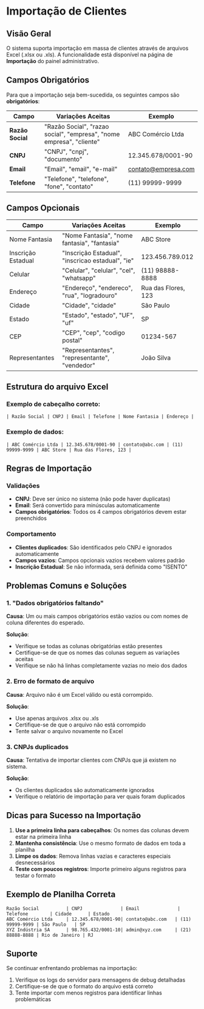 # Importação de Clientes

## Visão Geral

O sistema suporta importação em massa de clientes através de arquivos Excel (.xlsx ou .xls). A funcionalidade está disponível na página de **Importação** do painel administrativo.

## Campos Obrigatórios

Para que a importação seja bem-sucedida, os seguintes campos são **obrigatórios**:

| Campo | Variações Aceitas | Exemplo |
|-------|-------------------|---------|
| **Razão Social** | "Razão Social", "razao social", "empresa", "nome empresa", "cliente" | ABC Comércio Ltda |
| **CNPJ** | "CNPJ", "cnpj", "documento" | 12.345.678/0001-90 |
| **Email** | "Email", "email", "e-mail" | contato@empresa.com |
| **Telefone** | "Telefone", "telefone", "fone", "contato" | (11) 99999-9999 |

## Campos Opcionais

| Campo | Variações Aceitas | Exemplo |
|-------|-------------------|---------|
| Nome Fantasia | "Nome Fantasia", "nome fantasia", "fantasia" | ABC Store |
| Inscrição Estadual | "Inscrição Estadual", "inscricao estadual", "ie" | 123.456.789.012 |
| Celular | "Celular", "celular", "cel", "whatsapp" | (11) 98888-8888 |
| Endereço | "Endereço", "endereco", "rua", "logradouro" | Rua das Flores, 123 |
| Cidade | "Cidade", "cidade" | São Paulo |
| Estado | "Estado", "estado", "UF", "uf" | SP |
| CEP | "CEP", "cep", "codigo postal" | 01234-567 |
| Representantes | "Representantes", "representante", "vendedor" | João Silva |

## Estrutura do arquivo Excel

### Exemplo de cabeçalho correto:

```
| Razão Social | CNPJ | Email | Telefone | Nome Fantasia | Endereço |
```

### Exemplo de dados:

```
| ABC Comércio Ltda | 12.345.678/0001-90 | contato@abc.com | (11) 99999-9999 | ABC Store | Rua das Flores, 123 |
```

## Regras de Importação

### Validações
- **CNPJ**: Deve ser único no sistema (não pode haver duplicatas)
- **Email**: Será convertido para minúsculas automaticamente
- **Campos obrigatórios**: Todos os 4 campos obrigatórios devem estar preenchidos

### Comportamento
- **Clientes duplicados**: São identificados pelo CNPJ e ignorados automaticamente
- **Campos vazios**: Campos opcionais vazios recebem valores padrão
- **Inscrição Estadual**: Se não informada, será definida como "ISENTO"

## Problemas Comuns e Soluções

### 1. "Dados obrigatórios faltando"
**Causa**: Um ou mais campos obrigatórios estão vazios ou com nomes de coluna diferentes do esperado.

**Solução**:
- Verifique se todas as colunas obrigatórias estão presentes
- Certifique-se de que os nomes das colunas seguem as variações aceitas
- Verifique se não há linhas completamente vazias no meio dos dados

### 2. Erro de formato de arquivo
**Causa**: Arquivo não é um Excel válido ou está corrompido.

**Solução**:
- Use apenas arquivos .xlsx ou .xls
- Certifique-se de que o arquivo não está corrompido
- Tente salvar o arquivo novamente no Excel

### 3. CNPJs duplicados
**Causa**: Tentativa de importar clientes com CNPJs que já existem no sistema.

**Solução**:
- Os clientes duplicados são automaticamente ignorados
- Verifique o relatório de importação para ver quais foram duplicados

## Dicas para Sucesso na Importação

1. **Use a primeira linha para cabeçalhos**: Os nomes das colunas devem estar na primeira linha
2. **Mantenha consistência**: Use o mesmo formato de dados em toda a planilha
3. **Limpe os dados**: Remova linhas vazias e caracteres especiais desnecessários
4. **Teste com poucos registros**: Importe primeiro alguns registros para testar o formato

## Exemplo de Planilha Correta

```excel
Razão Social          | CNPJ              | Email              | Telefone        | Cidade      | Estado
ABC Comércio Ltda     | 12.345.678/0001-90| contato@abc.com   | (11) 99999-9999 | São Paulo   | SP
XYZ Indústria SA      | 98.765.432/0001-10| admin@xyz.com     | (21) 88888-8888 | Rio de Janeiro | RJ
```

## Suporte

Se continuar enfrentando problemas na importação:

1. Verifique os logs do servidor para mensagens de debug detalhadas
2. Certifique-se de que o formato do arquivo está correto
3. Tente importar com menos registros para identificar linhas problemáticas